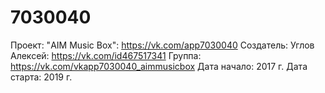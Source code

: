 # 7030040

Проект: "AIM Music Box": https://vk.com/app7030040
Создатель: Углов Алексей: https://vk.com/id467517341
Группа: https://vk.com/vkapp7030040_aimmusicbox
Дата начало: 2017 г.
Дата старта: 2019 г.
